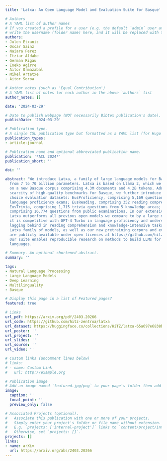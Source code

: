 ```yaml
---
title: 'Latxa: An Open Language Model and Evaluation Suite for Basque'

# Authors
# A YAML list of author names
# If you created a profile for a user (e.g. the default `admin` user at `content/authors/admin/`), 
# write the username (folder name) here, and it will be replaced with their full name and linked to their profile.
authors:
- Julen Etxaniz
- Oscar Sainz
- Naiara Perez
- Itziar Aldabe
- German Rigau
- Eneko Agirre
- Aitor Ormazabal
- Mikel Artetxe
- Aitor Soroa

# Author notes (such as 'Equal Contribution')
# A YAML list of notes for each author in the above `authors` list
author_notes: []

date: '2024-03-29'

# Date to publish webpage (NOT necessarily Bibtex publication's date).
publishDate: '2024-03-29'

# Publication type.
# A single CSL publication type but formatted as a YAML list (for Hugo requirements).
publication_types:
- article-journal

# Publication name and optional abbreviated publication name.
publication: '*ACL 2024*'
publication_short: ''

doi: ''

abstract: 'We introduce Latxa, a family of large language models for Basque ranging
  from 7 to 70 billion parameters. Latxa is based on Llama 2, which we continue pretraining
  on a new Basque corpus comprising 4.3M documents and 4.2B tokens. Addressing the
  scarcity of high-quality benchmarks for Basque, we further introduce 4 multiple
  choice evaluation datasets: EusProficiency, comprising 5,169 questions from official
  language proficiency exams; EusReading, comprising 352 reading comprehension questions;
  EusTrivia, comprising 1,715 trivia questions from 5 knowledge areas; and EusExams,
  comprising 16,774 questions from public examinations. In our extensive evaluation,
  Latxa outperforms all previous open models we compare to by a large margin. In addition,
  it is competitive with GPT-4 Turbo in language proficiency and understanding, despite
  lagging behind in reading comprehension and knowledge-intensive tasks. Both the
  Latxa family of models, as well as our new pretraining corpora and evaluation datasets,
  are publicly available under open licenses at https://github.com/hitz-zentroa/latxa.
  Our suite enables reproducible research on methods to build LLMs for low-resource
  languages.'

# Summary. An optional shortened abstract.
summary: ''

tags:
- Natural Language Processing
- Large Language Models
- Deep Learning
- Multilinguality
- Basque

# Display this page in a list of Featured pages?
featured: true

# Links
url_pdf: https://arxiv.org/pdf/2403.20266
url_code: https://github.com/hitz-zentroa/latxa
url_dataset: https://huggingface.co/collections/HiTZ/latxa-65a697e6838b3acc53677304
url_poster: ''
url_project: ''
url_slides: ''
url_source: ''
url_video: ''

# Custom links (uncomment lines below)
# links:
# - name: Custom Link
#   url: http://example.org

# Publication image
# Add an image named `featured.jpg/png` to your page's folder then add a caption below.
image:
  caption: ''
  focal_point: ''
  preview_only: false

# Associated Projects (optional).
#   Associate this publication with one or more of your projects.
#   Simply enter your project's folder or file name without extension.
#   E.g. `projects: ['internal-project']` links to `content/project/internal-project/index.md`.
#   Otherwise, set `projects: []`.
projects: []
links:
- name: arXiv
  url: https://arxiv.org/abs/2403.20266
---
```

